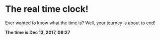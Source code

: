 # The real time clock!

Ever wanted to know what the time is? Well, your journey is about to end!

**The time is Dec 13, 2017, 08:27**